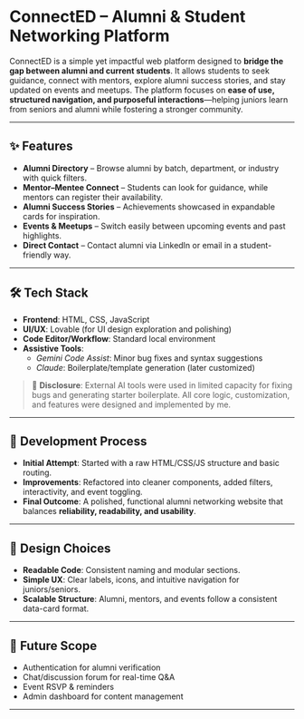 # ConnectED – Alumni & Student Networking Platform  

ConnectED is a simple yet impactful web platform designed to **bridge the gap between alumni and current students**. It allows students to seek guidance, connect with mentors, explore alumni success stories, and stay updated on events and meetups. The platform focuses on **ease of use, structured navigation, and purposeful interactions**—helping juniors learn from seniors and alumni while fostering a stronger community.  

---

## ✨ Features  
- **Alumni Directory** – Browse alumni by batch, department, or industry with quick filters.  
- **Mentor–Mentee Connect** – Students can look for guidance, while mentors can register their availability.  
- **Alumni Success Stories** – Achievements showcased in expandable cards for inspiration.  
- **Events & Meetups** – Switch easily between upcoming events and past highlights.  
- **Direct Contact** – Contact alumni via LinkedIn or email in a student-friendly way.  

---

## 🛠️ Tech Stack  
- **Frontend**: HTML, CSS, JavaScript  
- **UI/UX**: Lovable (for UI design exploration and polishing)  
- **Code Editor/Workflow**: Standard local environment  
- **Assistive Tools**:  
  - *Gemini Code Assist*: Minor bug fixes and syntax suggestions  
  - *Claude*: Boilerplate/template generation (later customized)  

> 🚨 **Disclosure**: External AI tools were used in limited capacity for fixing bugs and generating starter boilerplate. All core logic, customization, and features were designed and implemented by me.  

---

## 📌 Development Process  
- **Initial Attempt**: Started with a raw HTML/CSS/JS structure and basic routing.  
- **Improvements**: Refactored into cleaner components, added filters, interactivity, and event toggling.  
- **Final Outcome**: A polished, functional alumni networking website that balances **reliability, readability, and usability**.  

---

## 🧠 Design Choices  
- **Readable Code**: Consistent naming and modular sections.  
- **Simple UX**: Clear labels, icons, and intuitive navigation for juniors/seniors.  
- **Scalable Structure**: Alumni, mentors, and events follow a consistent data-card format.  

---

## 🚀 Future Scope  
- Authentication for alumni verification  
- Chat/discussion forum for real-time Q&A  
- Event RSVP & reminders  
- Admin dashboard for content management  

---